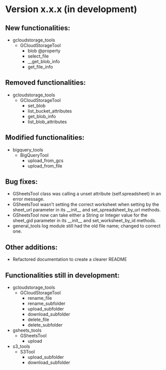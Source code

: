 # Version x.x.x (in development)

## New functionalities:
- gcloudstorage_tools
  - GCloudStorageTool
    - blob @property
    - select_file
    - \_\_get_blob_info
    - get_file_info

## Removed functionalities:
- gcloudstorage_tools
  - GCloudStorageTool
    - set_blob
    - list_bucket_attributes
    - get_blob_info
    - list_blob_attributes

## Modified functionalities:
- bigquery_tools
  - BigQueryTool
    - upload_from_gcs
    - upload_from_file

## Bug fixes:
- GSheetsTool class was calling a unset attribute (self.spreadsheet) in an error message.
- GSheetsTool wasn't setting the correct worksheet when setting by the sheet_url parameter in its \_\_init\_\_ and set_spreadsheet_by_url methods.
- GSheetsTool now can take either a String or Integer value for the sheet_gid parameter in its \_\_init\_\_ and set_worksheet_by_id methods.
- general_tools log module still had the old file name; changed to correct one.

## Other additions:
- Refactored documentation to create a clearer README

## Functionalities still in development:
- gcloudstorage_tools
  - GCloudStorageTool
    - rename_file
    - rename_subfolder
    - upload_subfolder
    - download_subfolder
    - delete_file
    - delete_subfolder
- gsheets_tools
  - GSheetsTool
    - upload
- s3_tools
  - S3Tool
    - upload_subfolder
    - download_subfolder